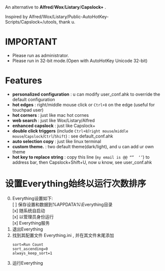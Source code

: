 
An alternative to **Alfred**/**Wox**/**Listary**/**Capslock+** .

Inspired by Alfred/Wox/Listary/Public-AutoHotKey-Scripts/Capslock+/utools, thank u.


# IMPORTANT
  
- Please run as administrator.
- Please run in 32-bit mode.(Open with AutoHotKey Unicode 32-bit)


# Features

- **personalized configuration** : u can modify user_conf.ahk to override the default configuration
- **hot edges** : right/middle mouse click or `Ctrl+8` on the edge (useful for touchpad user)
- **hot corners** : just like mac hot cornes
- **web search** : just like Wox/Listary/Alfred
- **enhanced capslock** : just like Capslock+
- **double click triggers** (include `Ctrl+8`/`right mouse`/`middle mouse`/`Capslock`/`Ctrl`/`Shift`) : see default_conf.ahk
- **auto selection copy** : just like linux terminal
- **custom theme.** : two default theme(dark/light), and u can add ur own theme
- **hot key to replace string** : copy this line (`my email is @@ “”  ‘’`) to address bar, then Capslock+Shift+U, now u know, see user_conf.ahk


# 设置Everything始终以运行次数排序

0. Everything设置如下:  
    [ ] 保存设置和数据到%APPDATA%\Everything目录  
    [x] 随系统自启动  
    [x] 以管理员身份运行  
    [x] Everything服务  
1. 退出Everything
2. 找到其配置文件 Everything.ini , 并在其文件末尾添加
    ```
    sort=Run Count
    sort_ascending=0
    always_keep_sort=1
    ```
3. 运行Everything
